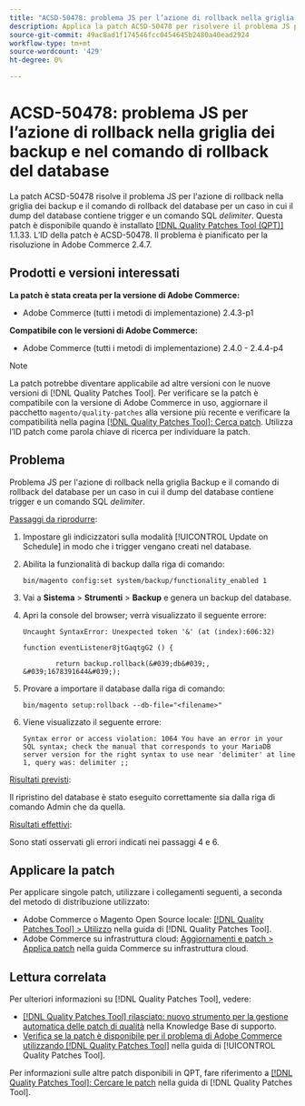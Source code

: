 ```yaml
---
title: "ACSD-50478: problema JS per l’azione di rollback nella griglia dei backup e nel comando di rollback del database"
description: Applica la patch ACSD-50478 per risolvere il problema JS per l’azione di rollback nella griglia dei backup e il comando di rollback del database per un caso in cui il dump del database contiene trigger e un comando SQL *delimiter*.
source-git-commit: 49ac8ad1f174546fcc0454645b2480a40ead2924
workflow-type: tm+mt
source-wordcount: '429'
ht-degree: 0%

---
```


# ACSD-50478: problema JS per l’azione di rollback nella griglia dei backup e nel comando di rollback del database

La patch ACSD-50478 risolve il problema JS per l&#39;azione di rollback nella griglia dei backup e il comando di rollback del database per un caso in cui il dump del database contiene trigger e un comando SQL *delimiter*. Questa patch è disponibile quando è installato [[!DNL Quality Patches Tool (QPT)]](https://experienceleague.adobe.com/en/docs/commerce-knowledge-base/kb/announcements/commerce-announcements/magento-quality-patches-released-new-tool-to-self-serve-quality-patches) 1.1.33. L’ID della patch è ACSD-50478. Il problema è pianificato per la risoluzione in Adobe Commerce 2.4.7.

## Prodotti e versioni interessati

**La patch è stata creata per la versione di Adobe Commerce:**

* Adobe Commerce (tutti i metodi di implementazione) 2.4.3-p1

**Compatibile con le versioni di Adobe Commerce:**

* Adobe Commerce (tutti i metodi di implementazione) 2.4.0 - 2.4.4-p4

>[!NOTE]
>
>La patch potrebbe diventare applicabile ad altre versioni con le nuove versioni di [!DNL Quality Patches Tool]. Per verificare se la patch è compatibile con la versione di Adobe Commerce in uso, aggiornare il pacchetto `magento/quality-patches` alla versione più recente e verificare la compatibilità nella pagina [[!DNL Quality Patches Tool]: Cerca patch](https://experienceleague.adobe.com/tools/commerce-quality-patches/index.html). Utilizza l’ID patch come parola chiave di ricerca per individuare la patch.

## Problema

Problema JS per l&#39;azione di rollback nella griglia Backup e il comando di rollback del database per un caso in cui il dump del database contiene trigger e un comando SQL *delimiter*.

<u>Passaggi da riprodurre</u>:

1. Impostare gli indicizzatori sulla modalità [!UICONTROL Update on Schedule] in modo che i trigger vengano creati nel database.
1. Abilita la funzionalità di backup dalla riga di comando:

   `bin/magento config:set system/backup/functionality_enabled 1`

1. Vai a **Sistema** > **Strumenti** > **Backup** e genera un backup del database.
1. Apri la console del browser; verrà visualizzato il seguente errore:

   ```
   Uncaught SyntaxError: Unexpected token '&' (at (index):606:32)
   
   function eventListener8jtGaqtgG2 () {
   
           return backup.rollback(&#039;db&#039;, &#039;1678391644&#039;);
   ```

1. Provare a importare il database dalla riga di comando:

   `bin/magento setup:rollback --db-file="<filename>"`

1. Viene visualizzato il seguente errore:

   ```
   Syntax error or access violation: 1064 You have an error in your SQL syntax; check the manual that corresponds to your MariaDB server version for the right syntax to use near 'delimiter' at line 1, query was: delimiter ;;
   ```

<u>Risultati previsti</u>:

Il ripristino del database è stato eseguito correttamente sia dalla riga di comando Admin che da quella.

<u>Risultati effettivi</u>:

Sono stati osservati gli errori indicati nei passaggi 4 e 6.

## Applicare la patch

Per applicare singole patch, utilizzare i collegamenti seguenti, a seconda del metodo di distribuzione utilizzato:

* Adobe Commerce o Magento Open Source locale: [[!DNL Quality Patches Tool] > Utilizzo](https://experienceleague.adobe.com/docs/commerce-operations/tools/quality-patches-tool/usage.html) nella guida di [!DNL Quality Patches Tool].
* Adobe Commerce su infrastruttura cloud: [Aggiornamenti e patch > Applica patch](https://experienceleague.adobe.com/docs/commerce-cloud-service/user-guide/develop/upgrade/apply-patches.html) nella guida Commerce su infrastruttura cloud.

## Lettura correlata

Per ulteriori informazioni su [!DNL Quality Patches Tool], vedere:

* [[!DNL Quality Patches Tool] rilasciato: nuovo strumento per la gestione automatica delle patch di qualità](https://experienceleague.adobe.com/en/docs/commerce-knowledge-base/kb/announcements/commerce-announcements/magento-quality-patches-released-new-tool-to-self-serve-quality-patches) nella Knowledge Base di supporto.
* [Verifica se la patch è disponibile per il problema di Adobe Commerce utilizzando  [!DNL Quality Patches Tool]](/help/tools/quality-patches-tool/patches-available-in-qpt/check-patch-for-magento-issue-with-magento-quality-patches.md) nella guida di [!UICONTROL Quality Patches Tool].


Per informazioni sulle altre patch disponibili in QPT, fare riferimento a [[!DNL Quality Patches Tool]: Cercare le patch](https://experienceleague.adobe.com/tools/commerce-quality-patches/index.html) nella guida di [!DNL Quality Patches Tool].
